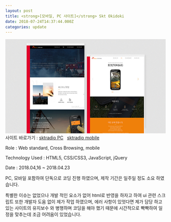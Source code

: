 ```yaml
---
layout: post
title: <strong>[모바일, PC 사이트]</strong> Skt Okidoki
date: 2018-07-24T14:37:44.000Z
categories: update
---
```


<img src="/images/fulls/sktradio.jpg" class="fit image">
사이트 바로가기 :   <a href="http://sktradio.kr/PC/html/index.html" target="blank" class="go_link">sktradio PC</a>&nbsp;&nbsp; <a href="http://sktradio.kr/m/html/index.html#main" target="blank" class="link">sktradio mobile</a>

Role : Web standard, Cross Browsing, mobile

Technology Used : HTML5, CSS/CSS3, JavaScript, jQuery

Date :  2018.04,16 ~ 2018.04.23

PC, 모바일 포함하여 단독으로 코딩 진행 하였으며, 제작   기간은 일주일 정도 소요 하였습니다.

특별한 이슈는 없었으나 개발 적인 요소가 없어 html로 반영을 하자고 하여 ui 관련 스크립트 또한 개발자 도움 없이 제가 작업 하였으며, 에러 사항이 있엇다면 제가 담당 하고 있는 사이트의 유지보수 와 병행하며 코딩을 해야 했기 때문에 시간적으로 빡빡하여 일정을 맞추는데 조금 어려움이 있었습니다.